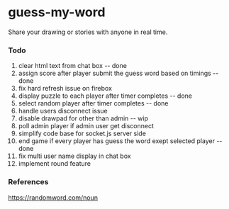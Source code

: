 # guess-my-word
Share your drawing or stories with anyone in real time.
### Todo
1. clear html text from chat box -- done
2. assign score after player submit the guess word based on timings -- done
3. fix hard refresh issue on firebox
4. display puzzle to each player after timer completes -- done
5. select random player after timer completes -- done
6. handle users disconnect issue
7. disable drawpad for other than admin -- wip
8. poll admin player if admin user get disconnect
9. simplify code base for socket.js server side
10. end game if every player has guess the word exept selected player -- done
11. fix multi user name display in chat box
12. implement round feature

### References

https://randomword.com/noun
